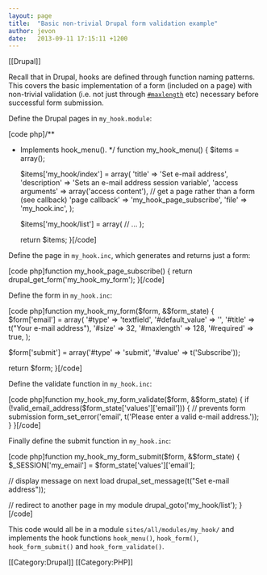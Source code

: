 ```yaml
---
layout: page
title:  "Basic non-trivial Drupal form validation example"
author: jevon
date:   2013-09-11 17:15:11 +1200
---
```


[[Drupal]]

Recall that in Drupal, hooks are defined through function naming patterns. This covers the basic implementation of a form (included on a page) with non-trivial validation (i.e. not just through <a href="https://api.drupal.org/api/drupal/developer!topics!forms_api_reference.html/7">`#maxlength`</a> etc) necessary before successful form submission.

Define the Drupal pages in `my_hook.module`:

[code php]/**
 * Implements hook_menu().
 */
function my_hook_menu() {
   $items = array();

   $items['my_hook/index'] = array(
      'title' => 'Set e-mail address',
      'description' => 'Sets an e-mail address session variable',
      'access arguments' => array('access content'),
      // get a page rather than a form (see callback)
      'page callback' => 'my_hook_page_subscribe',
      'file' => 'my_hook.inc',
   );

   $items['my_hook/list'] = array(
      // ...
   );

   return $items;
}[/code]

Define the page in `my_hook.inc`, which generates and returns just a form:

[code php]function my_hook_page_subscribe() {
   return drupal_get_form('my_hook_my_form');
}[/code]

Define the form in `my_hook.inc`:

[code php]function my_hook_my_form($form, &$form_state) {
   $form['email'] = array(
      '#type' => 'textfield',
      '#default_value' => '',
      '#title' => t("Your e-mail address"),
      '#size' => 32,
      '#maxlength' => 128,
      '#required' => true,
   );

   $form['submit'] = array('#type' => 'submit', '#value' => t('Subscribe'));

   return $form;
}[/code]

Define the validate function in `my_hook.inc`:

[code php]function my_hook_my_form_validate($form, &$form_state) {
   if (!valid_email_address($form_state['values']['email'])) {
      // prevents form submission
      form_set_error('email', t('Please enter a valid e-mail address.'));
   }
}[/code]

Finally define the submit function in `my_hook.inc`:

[code php]function my_hook_my_form_submit($form, &$form_state) {
   $_SESSION['my_email'] = $form_state['values']['email'];

   // display message on next load
   drupal_set_message(t("Set e-mail address"));

   // redirect to another page in my module
   drupal_goto('my_hook/list');
}[/code]

This code would all be in a module `sites/all/modules/my_hook/` and implements the hook functions `hook_menu()`, `hook_form()`, `hook_form_submit()` and `hook_form_validate()`.

[[Category:Drupal]]
[[Category:PHP]]
